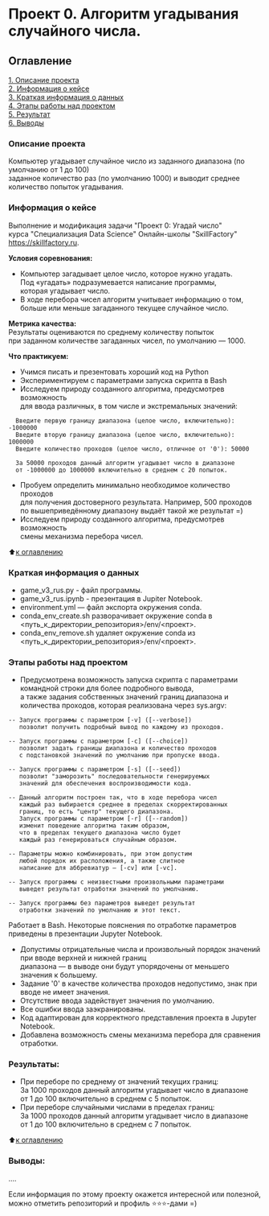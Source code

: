 # Проект 0. Алгоритм угадывания случайного числа.

## Оглавление  
[1. Описание проекта](README.md#описание-проекта)  
[2. Информация о кейсе](README.md#информация-о-кейсе)  
[3. Краткая информация о данных](README.md#краткая-информация-о-данных)  
[4. Этапы работы над проектом](README.md#этапы-работы-над-проектом)  
[5. Результат](README.md#результаты)    
[6. Выводы](README.md#выводы) 

### Описание проекта    
 Компьютер угадывает случайное число из заданного диапазона (по умолчанию от 1 до 100)  
 заданное количество раз (по умолчанию 1000) и выводит среднее количество попыток угадывания.  


### Информация о кейсе   
Выполнение и модификация задачи "Проект 0: Угадай число"  
курса "Специализация Data Science" Онлайн-школы "SкillFactory"  
https://skillfactory.ru.

**Условия соревнования:**
- Компьютер загадывает целое число, которое нужно угадать.  
Под «угадать» подразумевается написание программы,  
которая угадывает число.
- В ходе перебора чисел алгоритм учитывает информацию о том,  
больше или меньше загаданного текущее случайное число.

**Метрика качества:**     
Результаты оцениваются по среднему количеству попыток  
при заданном количестве загаданных чисел, по умолчанию — 1000.

**Что практикуем:**     
- Учимся писать и презентовать хороший код на Python
- Экспериментируем с параметрами запуска скрипта в Bash
- Исследуем природу созданного алгоритма, предусмотрев возможность  
для ввода различных, в том числе и экстремальных значений:
```
  Введите первую границу диапазона (целое число, включительно): -1000000
  Введите вторую границу диапазона (целое число, включительно): 1000000
  Введите количество проходов (целое число, отличное от '0'): 50000

  За 50000 проходов данный алгоритм угадывает число в диапазоне
  от -1000000 до 1000000 включительно в среднем с 20 попыток.
  ```
- Пробуем определить минимально необходимое количество проходов  
для получения достоверного результата. Например, 500 проходов  
по вышеприведённому диапазону выдаёт такой же результат =)  
- Исследуем природу созданного алгоритма, предусмотрев возможность  
смены механизма перебора чисел.

:arrow_up:[к оглавлению](README.md#оглавление)


### Краткая информация о данных
- game_v3_rus.py - файл программы.
- game_v3_rus.ipynb - презентация в Jupiter Notebook.
- environment.yml — файл экспорта окружения conda.
- conda_env_create.sh разворачивает окружение conda в <путь_к_директории_репозитория>/env/<проект>.
- conda_env_remove.sh удаляет окружение conda из <путь_к_директории_репозитория>/env/<проект>.


### Этапы работы над проектом  
- Предусмотрена возможность запуска скрипта с параметрами командной строки для более подробного вывода,  
а также задания собственных значений границ диапазона и количества проходов, которая реализована через sys.argv:    
```
-- Запуск программы с параметром [-v] ([--verbose])
   позволит получить подробный вывод по каждому из проходов.

-- Запуск программы с параметром [-с] ([--choice])
   позволит задать границы диапазона и количество проходов
   с подстановкой значений по умолчанию при пропуске ввода.

-- Запуск программы с параметром [-s] ([--seed])
   позволит "заморозить" последовательности генерируемых
   значений для обеспечения воспроизводимости кода.

-- Данный алгоритм построен так, что в ходе перебора чисел
   каждый раз выбирается среднее в пределах скорректированных
   границ, то есть "центр" текущего диапазона.
   Запуск программы с параметром [-r] ([--random])
   изменит поведение алгоритма таким образом,
   что в пределах текущего диапазона число будет
   каждый раз генерироваться случайным образом.

-- Параметры можно комбинировать, при этом допустим
   любой порядок их расположения, а также слитное
   написание для аббревиатур — [-cv] или [-vc].

-- Запуск программы с неизвестными произвольными параметрами
   выведет результат отработки значений по умолчанию.

-- Запуск программы без параметров выведет результат
   отработки значений по умолчанию и этот текст.
```
Работает в Bash. Некоторые пояснения по отработке параметров приведены в презентации Jupyter Notebook.
- Допустимы отрицательные числа и произвольный порядок значений при вводе верхней и нижней границ  
диапазона — в выводе они будут упорядочены от меньшего значения к большему.
- Задание '0' в качестве количества проходов недопустимо, знак при вводе не имеет значения.
- Отсутствие ввода задействует значения по умолчанию.
- Все ошибки ввода заэкранированы.
- Код адаптирован для корректного представления проекта в Jupyter Notebook. 
- Добавлена возможность смены механизма перебора для сравнения отработки.


### Результаты:  
- При переборе по среднему от значений текущих границ:  
За 1000 проходов данный алгоритм угадывает число в диапазоне  
от 1 до 100 включительно в среднем с 5 попыток.  
- При переборе случайными числами в пределах границ:  
За 1000 проходов данный алгоритм угадывает число в диапазоне  
от 1 до 100 включительно в среднем с 7 попыток.  

:arrow_up:[к оглавлению](README.md#оглавление)


### Выводы:  
....  



Если информация по этому проекту окажется интересной или полезной, можно отметить репозиторий и профиль ⭐️⭐️⭐️-дами =)
